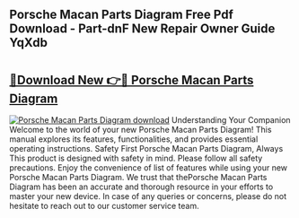 ## Porsche Macan Parts Diagram Free Pdf Download - Part-dnF New Repair Owner Guide YqXdb

# <h2><a href="http://dfk2fb4.blite.top/?on=Porsche+Macan+Parts+Diagram">🔗Download New 👉🔴 Porsche Macan Parts Diagram</a></h2>

[![Porsche Macan Parts Diagram download](https://i.imgur.com/lujVjoI.png)](http://dfk2fb4.blite.top/?on=Porsche+Macan+Parts+Diagram)
Understanding Your Companion Welcome to the world of your new Porsche Macan Parts Diagram! This manual explores its features, functionalities, and provides essential operating instructions. Safety First Porsche Macan Parts Diagram, Always This product is designed with safety in mind. Please follow all safety precautions. Enjoy the convenience of list of features while using your new Porsche Macan Parts Diagram. We trust that thePorsche Macan Parts Diagram has been an accurate and thorough resource in your efforts to master your new device. In case of any queries or concerns, please do not hesitate to reach out to our customer service team.
